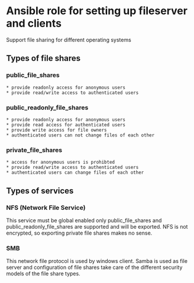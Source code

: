 # Ansible role for setting up fileserver and clients

Support file sharing for different operating systems

## Types of file shares

### public_file_shares

    * provide readonly access for anonymous users
    * provide read/write access to authenticated users

### public_readonly_file_shares

    * provide readonly access for anonymous users
    * provide read access for authenticated users
    * provide write access for file owners
    * authenticated users can not change files of each other

### private_file_shares

    * access for anonymous users is prohibted
    * provide read/write access to authenticated users
    * authenticated users can change files of each other

## Types of services

### NFS (Network File Service)

This service must be global enabled only public_file_shares and public_readonly_file_shares
are supported and will be exported. NFS is not encrypted, so exporting private file shares makes
no sense.

### SMB

This network file protocol is used by windows client. Samba is used as file server and configuration
of file shares take care of the different security models of the file share types.
